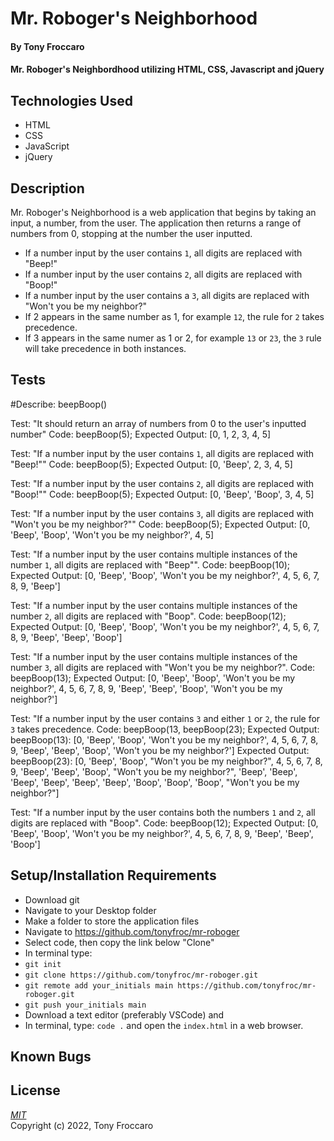 # Mr. Roboger's Neighborhood

#### By Tony Froccaro

####  Mr. Roboger's Neighbordhood utilizing HTML, CSS, Javascript and jQuery

## Technologies Used

- HTML
- CSS
- JavaScript
- jQuery

## Description

Mr. Roboger's Neighborhood is a web application that begins by taking an input, a number, from the user. The application then returns a range of numbers from 0, stopping at the number the user inputted. 

- If a number input by the user contains `1`, all digits are replaced with "Beep!"
- If a number input by the user contains `2`, all digits are replaced with "Boop!"
- If a number input by the user contains a `3`, all digits are replaced with "Won't you be my neighbor?"
- If 2 appears in the same number as 1, for example `12`, the rule for `2` takes precedence. 
- If 3 appears in the same numer as 1 or 2, for example `13` or `23`, the `3` rule will take precedence in both instances.

## Tests

#Describe: beepBoop()

Test: "It should return an array of numbers from 0 to the user's inputted number"
Code: beepBoop(5);
Expected Output: [0, 1, 2, 3, 4, 5]

Test: "If a number input by the user contains `1`, all digits are replaced with "Beep!""
Code: beepBoop(5);
Expected Output: [0, 'Beep', 2, 3, 4, 5]

Test: "If a number input by the user contains `2`, all digits are replaced with "Boop!""
Code: beepBoop(5);
Expected Output: [0, 'Beep', 'Boop', 3, 4, 5]

Test: "If a number input by the user contains `3`, all digits are replaced with "Won't you be my neighbor?""
Code: beepBoop(5);
Expected Output: [0, 'Beep', 'Boop', 'Won't you be my neighbor?', 4, 5]

Test: "If a number input by the user contains multiple instances of the number `1`, all digits are replaced with "Beep"".
Code: beepBoop(10);
Expected Output: [0, 'Beep', 'Boop', 'Won't you be my neighbor?', 4, 5, 6, 7, 8, 9, 'Beep']

Test: "If a number input by the user contains multiple instances of the number `2`, all digits are replaced with "Boop".
Code: beepBoop(12);
Expected Output: [0, 'Beep', 'Boop', 'Won't you be my neighbor?', 4, 5, 6, 7, 8, 9, 'Beep', 'Beep', 'Boop']

Test: "If a number input by the user contains multiple instances of the number `3`, all digits are replaced with "Won't you be my neighbor?".
Code: beepBoop(13);
Expected Output: [0, 'Beep', 'Boop', 'Won't you be my neighbor?', 4, 5, 6, 7, 8, 9, 'Beep', 'Beep', 'Boop', 'Won't you be my neighbor?']

Test: "If a number input by the user contains `3` and either `1` or `2`, the rule for `3` takes precedence.
Code: beepBoop(13, beepBoop(23);
Expected Output: beepBoop(13): [0, 'Beep', 'Boop', 'Won't you be my neighbor?', 4, 5, 6, 7, 8, 9, 'Beep', 'Beep', 'Boop', 'Won't you be my neighbor?']
Expected Output: beepBoop(23): [0, 'Beep', 'Boop', "Won't you be my neighbor?", 4, 5, 6, 7, 8, 9, 'Beep', 'Beep', 'Boop', "Won't you be my neighbor?", 'Beep', 'Beep', 'Beep', 'Beep', 'Beep', 'Beep', 'Boop', 'Boop', 'Boop', "Won't you be my neighbor?"]

Test: "If a number input by the user contains both the numbers `1` and `2`, all digits are replaced with "Boop".
Code: beepBoop(12);
Expected Output: [0, 'Beep', 'Boop', 'Won't you be my neighbor?', 4, 5, 6, 7, 8, 9, 'Beep', 'Beep', 'Boop']

## Setup/Installation Requirements

- Download git
- Navigate to your Desktop folder
- Make a folder to store the application files
- Navigate to https://github.com/tonyfroc/mr-roboger
- Select code, then copy the link below "Clone"
- In terminal type:
- `git init`
- `git clone https://github.com/tonyfroc/mr-roboger.git`
- `git remote add your_initials main https://github.com/tonyfroc/mr-roboger.git`
- `git push your_initials main`
- Download a text editor (preferably VSCode) and
- In terminal, type: `code .` and open the `index.html` in a web browser.

## Known Bugs

## License

_[MIT](https://opensource.org/licenses/MIT)_  
Copyright (c) 2022, Tony Froccaro